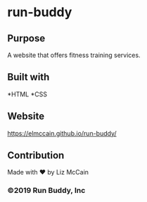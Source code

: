 # run-buddy

## Purpose
A website that offers fitness training services. 

## Built with 
*HTML
*CSS

## Website
https://elmccain.github.io/run-buddy/

## Contribution
Made with ❤️ by Liz McCain
### ©️2019 Run Buddy, Inc 
